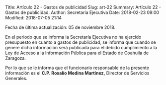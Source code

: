 Title: Artículo 22 - Gastos de publicidad
Slug: art-22
Summary: Artículo 22 - Gastos de publicidad.
Author: Secretaría Ejecutiva
Date: 2018-02-23 09:00
Modified: 2018-07-05 21:14


Fecha de última actualización: 05 de noviembre 2018.

En el periodo que se informa la Secretaría Ejecutiva no ha ejercido
presupuesto en cuanto a gastos de publicidad, se informa que cuando se
genere dicha información será publicada para el debido cumplimiento a
la Ley de Acceso a la Información Pública para el Estado de Coahuila de
Zaragoza.

Por lo que se le informa que el funcionario responsable de la presente
información es el **C.P. Rosalío Medina Martínez,** Director de
Servicios Generales.

